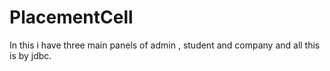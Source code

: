 # PlacementCell
In this i have three main panels of admin , student and company and all this is by jdbc.
